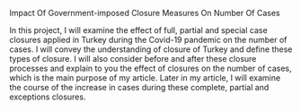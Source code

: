 Impact Of Government-imposed Closure Measures On Number Of Cases

In this project, I will examine the effect of full, partial and special case closures applied in Turkey during the Covid-19 pandemic on the number of cases. 
I will convey the understanding of closure of Turkey and define these types of closure. I will also consider before and after these closure processes and 
explain to you the effect of closures on the number of cases, which is the main purpose of my article.
Later in my article, I will examine the course of the increase in cases during these complete, partial and exceptions closures. 
